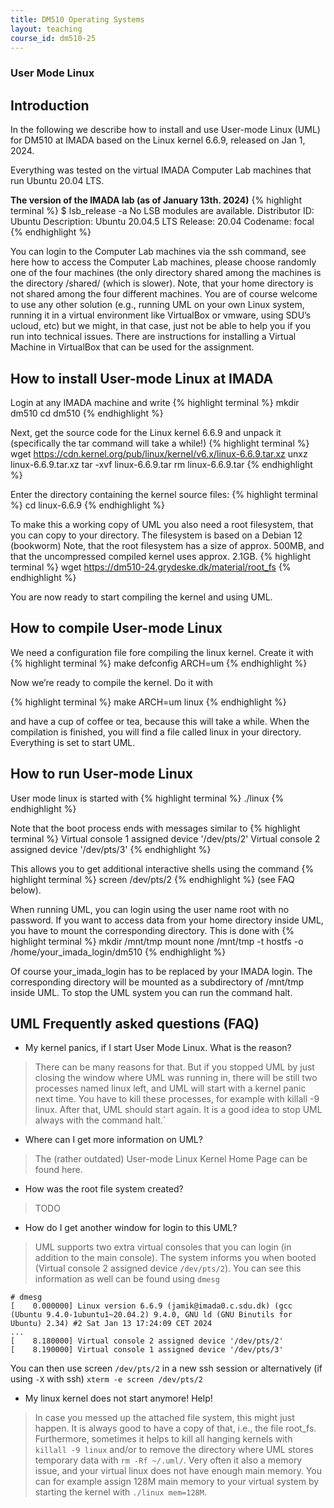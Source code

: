 ```yaml
---
title: DM510 Operating Systems
layout: teaching
course_id: dm510-25
---
```


### User Mode Linux

## Introduction
In the following we describe how to install and use User-mode Linux (UML) for DM510 at IMADA based on the Linux kernel 6.6.9, released on Jan 1, 2024.

Everything was tested on the virtual IMADA Computer Lab machines that run Ubuntu 20.04 LTS.

**The version of the IMADA lab (as of January 13th. 2024)**
{% highlight terminal %}
$ lsb_release -a
No LSB modules are available.
Distributor ID:	Ubuntu
Description:	Ubuntu 20.04.5 LTS
Release:	20.04
Codename:	focal
{% endhighlight %}

You can login to the Computer Lab machines via the ssh command, see here how to access the Computer Lab machines, please choose randomly one of the four machines (the only directory shared among the machines is the directory /shared/ (which is slower). Note, that your home directory is not shared among the four different machines. You are of course welcome to use any other solution (e.g., running UML on your own Linux system, running it in a virtual environment like VirtualBox or vmware, using SDU’s ucloud, etc) but we might, in that case, just not be able to help you if you run into technical issues. There are instructions for installing a Virtual Machine in VirtualBox that can be used for the assignment.

## How to install User-mode Linux at IMADA
Login at any IMADA machine and write
{% highlight terminal %}
mkdir dm510
cd dm510
{% endhighlight %}

Next, get the source code for the Linux kernel 6.6.9 and unpack it (specifically the tar command will take a while!)
{% highlight terminal %}
wget https://cdn.kernel.org/pub/linux/kernel/v6.x/linux-6.6.9.tar.xz
unxz linux-6.6.9.tar.xz
tar -xvf linux-6.6.9.tar
rm linux-6.6.9.tar
{% endhighlight %}

Enter the directory containing the kernel source files:
{% highlight terminal %}
cd linux-6.6.9
{% endhighlight %}

To make this a working copy of UML you also need a root filesystem, that you can copy to your directory. The filesystem is based on a Debian 12 (bookworm) Note, that the root filesystem has a size of approx. 500MB, and that the uncompressed compiled kernel uses approx. 2.1GB.
{% highlight terminal %}
wget https://dm510-24.grydeske.dk/material/root_fs
{% endhighlight %}

You are now ready to start compiling the kernel and using UML.

## How to compile User-mode Linux
We need a configuration file fore compiling the linux kernel. Create it with
{% highlight terminal %}
make defconfig ARCH=um
{% endhighlight %}

Now we’re ready to compile the kernel. Do it with

{% highlight terminal %}
make ARCH=um linux
{% endhighlight %}

and have a cup of coffee or tea, because this will take a while. When the compilation is finished, you will find a file called linux in your directory. Everything is set to start UML.

## How to run User-mode Linux
User mode linux is started with
{% highlight terminal %}
./linux
{% endhighlight %}

Note that the boot process ends with messages similar to
{% highlight terminal %}
Virtual console 1 assigned device '/dev/pts/2'
Virtual console 2 assigned device '/dev/pts/3'
{% endhighlight %}

This allows you to get additional interactive shells using the command
{% highlight terminal %}
screen /dev/pts/2
{% endhighlight %}
(see FAQ below).

When running UML, you can login using the user name root with no password. If you want to access data from your home directory inside UML, you have to mount the corresponding directory. This is done with
{% highlight terminal %}
mkdir /mnt/tmp
mount none /mnt/tmp -t hostfs -o /home/your_imada_login/dm510
{% endhighlight %}

Of course your_imada_login has to be replaced by your IMADA login. The corresponding directory will be mounted as a subdirectory of /mnt/tmp inside UML. To stop the UML system you can run the command halt.

## UML Frequently asked questions (FAQ)
- My kernel panics, if I start User Mode Linux. What is the reason?
> There can be many reasons for that. But if you stopped UML by just closing the window where UML was running in, there will be still two processes named linux left, and UML will start with a kernel panic next time. You have to kill these processes, for example with killall -9 linux. After that, UML should start again. It is a good idea to stop UML always with the command halt.`
- Where can I get more information on UML?
> The (rather outdated) User-mode Linux Kernel Home Page can be found here.
- How was the root file system created?
> TODO
- How do I get another window for login to this UML?
> UML supports two extra virtual consoles that you can login (in addition to the main console). The system informs you when booted (Virtual console 2 assigned device `/dev/pts/2`). You can see this information as well can be found using `dmesg`
```
# dmesg
[    0.000000] Linux version 6.6.9 (jamik@imada0.c.sdu.dk) (gcc (Ubuntu 9.4.0-1ubuntu1~20.04.2) 9.4.0, GNU ld (GNU Binutils for Ubuntu) 2.34) #2 Sat Jan 13 17:24:09 CET 2024
...
[    8.180000] Virtual console 2 assigned device '/dev/pts/2'
[    8.190000] Virtual console 1 assigned device '/dev/pts/3'
```
You can then use screen `/dev/pts/2` in a new ssh session or alternatively (if using `-X` with ssh) `xterm -e screen /dev/pts/2`
- My linux kernel does not start anymore! Help!
> In case you messed up the attached file system, this might just happen. It is always good to have a copy of that, i.e., the file root_fs. Furthermore, sometimes it helps to kill all hanging kernels with `killall -9 linux` and/or to remove the directory where UML stores temporary data with `rm -Rf ~/.uml/`. Very often it also a memory issue, and your virtual linux does not have enough main memory. You can for example assign 128M main memory to your virtual system by starting the kernel with `./linux mem=128M`.



